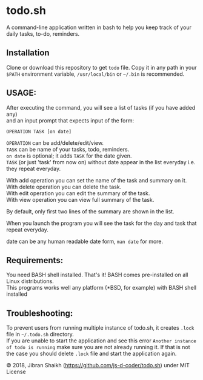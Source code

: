 # todo.sh

A command-line application written in bash to help you keep track of your daily tasks, to-do, reminders.

## Installation

Clone or download this repository to get `todo` file. Copy it in any path in your `$PATH` environment variable, `/usr/local/bin` or `~/.bin` is recommended.

## USAGE:

After executing the command, you will see a list of tasks (if you have added any)  
and an input prompt that expects input of the form:

`OPERATION TASK [on date]`

`OPERATION` can be add/delete/edit/view.  
 `TASK` can be name of your tasks, todo, reminders.  
 `on date` is optional; it adds `TASK` for the date given.  
 `TASK` (or just 'task' from now on) without date appear in the list everyday i.e. they repeat everyday.

With add operation you can set the name of the task and summary on it.  
With delete operation you can delete the task.  
With edit operation you can edit the summary of the task.  
With view operation you can view full summary of the task.

By default, only first two lines of the summary are shown in the list.

When you launch the program you will see the task for the day and task that repeat everyday.

date can be any human readable date form, `man date` for more.

## Requirements:

You need BASH shell installed. That's it! BASH comes pre-installed on all Linux distributions.  
This programs works well any platform (\*BSD, for example) with BASH shell installed

## Troubleshooting:

To prevent users from running multiple instance of todo.sh, it creates `.lock` file in `~/.todo.sh` directory.  
If you are unable to start the application and see this error `Another instance of todo is running` make sure you are not already running it. If that is not the case you should delete `.lock` file and start the application again.

© 2018, Jibran Shaikh (https://github.com/js-d-coder/todo.sh) under MIT License
